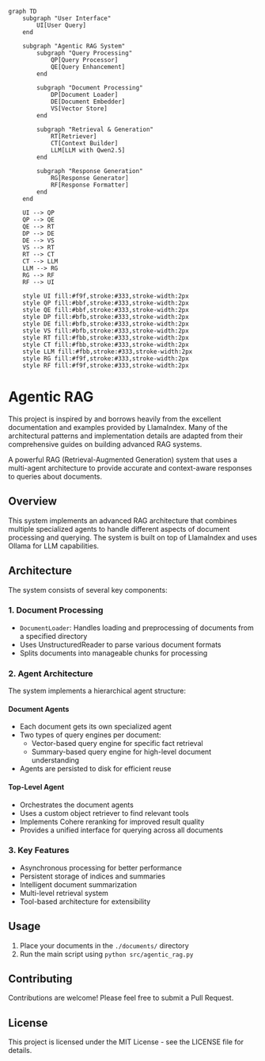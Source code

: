 
```mermaid
graph TD
    subgraph "User Interface"
        UI[User Query]
    end

    subgraph "Agentic RAG System"
        subgraph "Query Processing"
            QP[Query Processor]
            QE[Query Enhancement]
        end

        subgraph "Document Processing"
            DP[Document Loader]
            DE[Document Embedder]
            VS[Vector Store]
        end

        subgraph "Retrieval & Generation"
            RT[Retriever]
            CT[Context Builder]
            LLM[LLM with Qwen2.5]
        end

        subgraph "Response Generation"
            RG[Response Generator]
            RF[Response Formatter]
        end
    end

    UI --> QP
    QP --> QE
    QE --> RT
    DP --> DE
    DE --> VS
    VS --> RT
    RT --> CT
    CT --> LLM
    LLM --> RG
    RG --> RF
    RF --> UI

    style UI fill:#f9f,stroke:#333,stroke-width:2px
    style QP fill:#bbf,stroke:#333,stroke-width:2px
    style QE fill:#bbf,stroke:#333,stroke-width:2px
    style DP fill:#bfb,stroke:#333,stroke-width:2px
    style DE fill:#bfb,stroke:#333,stroke-width:2px
    style VS fill:#bfb,stroke:#333,stroke-width:2px
    style RT fill:#fbb,stroke:#333,stroke-width:2px
    style CT fill:#fbb,stroke:#333,stroke-width:2px
    style LLM fill:#fbb,stroke:#333,stroke-width:2px
    style RG fill:#f9f,stroke:#333,stroke-width:2px
    style RF fill:#f9f,stroke:#333,stroke-width:2px
```

# Agentic RAG

This project is inspired by and borrows heavily from the excellent documentation and examples provided by LlamaIndex. Many of the architectural patterns and implementation details are adapted from their comprehensive guides on building advanced RAG systems.

A powerful RAG (Retrieval-Augmented Generation) system that uses a multi-agent architecture to provide accurate and context-aware responses to queries about documents.

## Overview

This system implements an advanced RAG architecture that combines multiple specialized agents to handle different aspects of document processing and querying. The system is built on top of LlamaIndex and uses Ollama for LLM capabilities.

## Architecture

The system consists of several key components:

### 1. Document Processing
- `DocumentLoader`: Handles loading and preprocessing of documents from a specified directory
- Uses UnstructuredReader to parse various document formats
- Splits documents into manageable chunks for processing

### 2. Agent Architecture
The system implements a hierarchical agent structure:

#### Document Agents
- Each document gets its own specialized agent
- Two types of query engines per document:
  - Vector-based query engine for specific fact retrieval
  - Summary-based query engine for high-level document understanding
- Agents are persisted to disk for efficient reuse

#### Top-Level Agent
- Orchestrates the document agents
- Uses a custom object retriever to find relevant tools
- Implements Cohere reranking for improved result quality
- Provides a unified interface for querying across all documents

### 3. Key Features
- Asynchronous processing for better performance
- Persistent storage of indices and summaries
- Intelligent document summarization
- Multi-level retrieval system
- Tool-based architecture for extensibility

## Usage

1. Place your documents in the `./documents/` directory
2. Run the main script using `python src/agentic_rag.py`

## Contributing

Contributions are welcome! Please feel free to submit a Pull Request.

## License

This project is licensed under the MIT License - see the LICENSE file for details.
